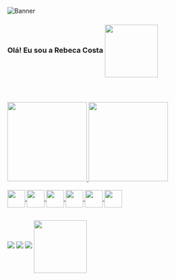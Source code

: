 ![Banner](https://github.com/Rebeca-Costa/Rebeca-Costa/assets/91966590/07d8f7f3-58da-4182-9582-7d07edacd0f3)


### Olá! Eu sou a Rebeca Costa <img height="120px" width="120px" align="center" src="https://github.com/Rebeca-Costa/Rebeca-Costa/assets/91966590/e9e41d07-48d1-4c90-a87e-62afaf1842ab">

<header>
  <link rel="stylesheet" href="https://cdn.jsdelivr.net/gh/devicons/devicon@v2.15.1/devicon.min.css">
</header>

##

<div>
  <a href="https://github.com/Rebeca-Costa">
  <img height="180em" src="https://github-readme-stats.vercel.app/api?username=Rebeca-Costa&theme=vision-friendly-dark&show_icons=true">
  <img height="180em" src="https://github-readme-stats.vercel.app/api/top-langs/?username=Rebeca-Costa&theme=vision-friendly-dark&layout=compact">
</div>
<div style="display: inline_block"><br>
  <img align="center" height="40px" width="40px" src="https://cdn.jsdelivr.net/gh/devicons/devicon/icons/bootstrap/bootstrap-original.svg" />
  <img align="center" height="40px" width="40px" src="https://cdn.jsdelivr.net/gh/devicons/devicon/icons/css3/css3-original.svg" />
  <img align="center" height="40px" width="40px" src="https://cdn.jsdelivr.net/gh/devicons/devicon/icons/html5/html5-original.svg" />
  <img align="center" height="40px" width="40px" src="https://cdn.jsdelivr.net/gh/devicons/devicon/icons/javascript/javascript-original.svg" />
  <img align="center" height="40px" width="40px" src="https://cdn.jsdelivr.net/gh/devicons/devicon/icons/flutter/flutter-original.svg" />
  <img align="center" height="40px" width="40px" src="https://cdn.jsdelivr.net/gh/devicons/devicon/icons/php/php-plain.svg" />
</div>

##

<div>
  <a href="mailto:rebecacostadesa@gmail.com" target="_blank"><img src="https://img.shields.io/badge/Gmail-D14836?style=for-the-badge&logo=gmail&logoColor=white" target="_blank"></a>
  <a href="https://www.linkedin.com/in/rebeca-costa-48ab2921a/" target="_blank"><img src="https://img.shields.io/badge/LinkedIn-0077B5?style=for-the-badge&logo=linkedin&logoColor=white" target="_blank"></a>
  <a href="https://www.instagram.com/rebecacosta2006/" target="_blank"><img src="https://img.shields.io/badge/Instagram-E4405F?style=for-the-badge&logo=instagram&logoColor=white" target="_blank"></a>
  <img height="120px" width="120px" align="center" src="https://github.com/Rebeca-Costa/Rebeca-Costa/assets/91966590/15f2e55e-7f21-4162-a8fc-bfec6f5d1fc7">
</div>
